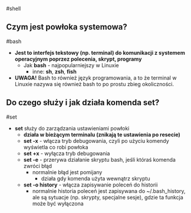 #shell
## Czym jest powłoka systemowa?
#bash
- **Jest to interfejs tekstowy (np. terminal) do komunikacji z systemem operacyjnym poprzez polecenia, skrypt, programy**
	- Jak **bash** - najpopularniejszy w Linuxie
		- inne: **sh**, **zsh**, **fish**
- **UWAGA!** Bash to również język programowania, a to że terminal w Linuxie nazywa się również bash to po prostu zbieg okoliczności.
	
## Do czego służy i jak działa komenda set?
#set
- **set** służy do zarządzania ustawieniami powłoki
	- **działa w bieżącym terminalu (znikają te ustawienia po resecie)**
	- **set -x** - włącza tryb debugowania, czyli po użyciu komendy wyświetla co robi powłoka
	- **set +x** - wyłącza tryb debugowania
	- **set -e** - przerywa działanie skryptu bash, jeśli któraś komenda zwróci błąd
		- normalnie błąd jest pomijany
			- działa gdy komenda użyta wewnątrz skryptu
	- **set -o history** - włącza zapisywanie poleceń do historii
		- normalnie historia poleceń jest zapisywana do ~/.bash_history, ale są sytuacje (np. skrypty, specjalne sesje), gdzie ta funkcja może być wyłączona